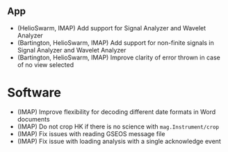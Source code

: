 ## App

- (HelioSwarm, IMAP) Add support for Signal Analyzer and Wavelet Analyzer
- (Bartington, HelioSwarm, IMAP) Add support for non-finite signals in Signal Analyzer and Wavelet Analyzer
- (Bartington, HelioSwarm, IMAP) Improve clarity of error thrown in case of no view selected

# Software

- (IMAP) Improve flexibility for decoding different date formats in Word documents
- (IMAP) Do not crop HK if there is no science with `mag.Instrument/crop`
- (IMAP) Fix issues with reading GSEOS message file
- (IMAP) Fix issue with loading analysis with a single acknowledge event